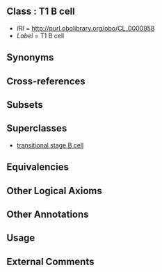 
## Class : T1 B cell

 * *IRI* = http://purl.obolibrary.org/obo/CL_0000958
 * *Label* = T1 B cell

## Synonyms


## Cross-references


## Subsets


## Superclasses

 * [transitional stage B cell](../../CL/18/CL_0000818.md)

## Equivalencies


## Other Logical Axioms


## Other Annotations


## Usage


## External Comments

